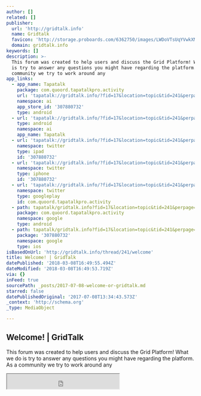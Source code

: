 ```yaml
---
author: []
related: []
publisher:
  url: 'http://gridtalk.info'
  name: Gridtalk
  favicon: 'http://storage.proboards.com/6362750/images/LWDoVTsUqYVwkXMNmswQ.ico'
  domain: gridtalk.info
keywords: []
description: >-
  This forum was created to help users and discuss the Grid Platform! What we do
  is try to answer any questions you might have regarding the platform. As a
  community we try to work around any
app_links:
  - app_name: Tapatalk
    package: com.quoord.tapatalkpro.activity
    url: 'tapatalk://gridtalk.info/?fid=17&location=topic&tid=241&perpage=15&page=1'
    namespace: ai
    app_store_id: '307880732'
    type: android
  - url: 'tapatalk://gridtalk.info/?fid=17&location=topic&tid=241&perpage=15&page=1'
    type: android
    namespace: ai
    app_name: Tapatalk
  - url: 'tapatalk://gridtalk.info/?fid=17&location=topic&tid=241&perpage=15&page=1'
    namespace: twitter
    type: ipad
    id: '307880732'
  - url: 'tapatalk://gridtalk.info/?fid=17&location=topic&tid=241&perpage=15&page=1'
    namespace: twitter
    type: iphone
    id: '307880732'
  - url: 'tapatalk://gridtalk.info/?fid=17&location=topic&tid=241&perpage=15&page=1'
    namespace: twitter
    type: googleplay
    id: com.quoord.tapatalkpro.activity
  - path: tapatalk/gridtalk.info?fid=17&location=topic&tid=241&perpage=15&page=1
    package: com.quoord.tapatalkpro.activity
    namespace: google
    type: android
  - path: tapatalk/gridtalk.info?fid=17&location=topic&tid=241&perpage=15&page=1
    package: '307880732'
    namespace: google
    type: ios
isBasedOnUrl: 'http://gridtalk.info/thread/241/welcome'
title: Welcome! | GridTalk
datePublished: '2018-03-08T16:49:55.494Z'
dateModified: '2018-03-08T16:49:53.719Z'
via: {}
inFeed: true
sourcePath: _posts/2017-07-08-welcome-or-gridtalk.md
starred: false
datePublishedOriginal: '2017-07-08T13:34:43.573Z'
_context: 'http://schema.org'
_type: MediaObject

---
```

<article style=""><h1>Welcome! | GridTalk</h1><p>This forum was created to help users and discuss the Grid Platform! What we do is try to answer any questions you might have regarding the platform. As a community we try to work around any</p></article>

<iframe src="https://the-grid.github.io/ed-userhtml/?g=eJxdjTFOxTAQRHtOMfzG0CQ9JGlpKRDUxl5i8xPb7K4T5QrU9FyRI5D_QUKiGs1o5k0njmNRCLveBNUiN23rsqeGSUpOEhdacnTUZB7b_9mrmKFrfxDDRRdTqYqc3BTdsTd_7cdzWwrZ49XhIUTBS-Y6Y7UCx2SVPDQj0FRQhVhgk4eP4qoINBDuOHrcT1b34XyJp2AVK8Fn7DDl7TS3SVbiXTa8VRKN-zm2XDHHMSiCXQhMo2Uf03imll9gc7i-NdCtUG-eq2pOBoud6m6_Pj_eT8ebQTt8Aw8ebm0" height="40" style=""></iframe>
